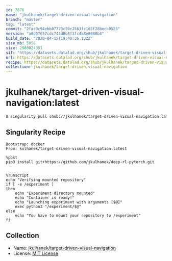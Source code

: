 ```yaml
---
id: 7876
name: "jkulhanek/target-driven-visual-navigation"
branch: "master"
tag: "latest"
commit: "2fac0c94ebb07773c50c2563fc1d5f28becb0525"
version: "a8d07657cdc743d8b8f3fc4b8e8088b4"
build_date: "2020-04-15T19:40:36.132Z"
size_mb: 5056
size: 2980024351
sif: "https://datasets.datalad.org/shub/jkulhanek/target-driven-visual-navigation/latest/2020-04-15-2fac0c94-a8d07657/a8d07657cdc743d8b8f3fc4b8e8088b4.simg"
url: https://datasets.datalad.org/shub/jkulhanek/target-driven-visual-navigation/latest/2020-04-15-2fac0c94-a8d07657/
recipe: https://datasets.datalad.org/shub/jkulhanek/target-driven-visual-navigation/latest/2020-04-15-2fac0c94-a8d07657/Singularity
collection: jkulhanek/target-driven-visual-navigation
---
```


# jkulhanek/target-driven-visual-navigation:latest

```bash
$ singularity pull shub://jkulhanek/target-driven-visual-navigation:latest
```

## Singularity Recipe

```singularity
Bootstrap: docker
From: kulhanek/target-driven-visual-navigation:latest

%post
pip3 install git+https://github.com/jkulhanek/deep-rl-pytorch.git


%runscript
echo "Verifying mounted repository"
if [ -e /experiment ]
then
    echo "Experiment directory mounted"
    echo "Container is ready!"
    echo "Launching experiment with arguments [$@]"
    exec python3 "/experiment/$@"
else
    echo "You have to mount your repository to /experiment"
fi
```

## Collection

 - Name: [jkulhanek/target-driven-visual-navigation](https://github.com/jkulhanek/target-driven-visual-navigation)
 - License: [MIT License](https://api.github.com/licenses/mit)

